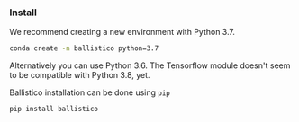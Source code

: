 ### Install

We recommend creating a new environment with Python 3.7.
```bash
conda create -n ballistico python=3.7
```
Alternatively you can use Python 3.6. The Tensorflow module doesn't seem to be compatible with Python 3.8, yet.

Ballistico installation can be done using `pip`
```bash
pip install ballistico
```